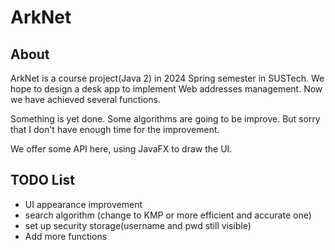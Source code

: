 # ArkNet


## About

ArkNet is a course project(Java 2) in 2024 Spring semester in SUSTech. We hope to design a desk app to implement Web addresses management. Now we have achieved several functions.

Something is yet done. Some algorithms are going to be improve. But sorry that I don't have enough time for the improvement.

We offer some API here, using JavaFX to draw the UI.



## TODO List

- UI appearance improvement
- search algorithm (change to KMP or more efficient and accurate one)
- set up security storage(username and pwd still visible)
- Add more functions
